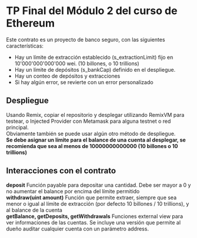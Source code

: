 # TP Final del Módulo 2 del curso de Ethereum

Este contrato es un proyecto de banco seguro, con las siguientes características:
 - Hay un límite de extracción establecido (s_extractionLimit) fijo en 10'000'000'000'000 wei. (10 billones, o 10 trillions)
 - Hay un límite de depósitos (s_bankCap) definido en el despliegue.
 - Hay un conteo de depósitos y extracciones
 - Si hay algún error, se revierte con un error personalizado

## Despliegue

Usando Remix, copiar el repositorio y desplegar utilizando RemixVM para testear, o Injected Provider con Metamask para alguna testnet o red principal.\
Obviamente también se puede usar algún otro método de despliegue.\
**Se debe asignar un límite para el balance de una cuenta al desplegar, se recomienda que sea al menos de 10000000000000 (10 billones o 10 trillions)**

## Interacciones con el contrato

**deposit** Función payable para depositar una cantidad. Debe ser mayor a 0 y no aumentar el balance por encima del límite permitido\
**withdraw(uint amount)** Función que permite extraer, siempre que sea menor o igual al límite de extracción (por defecto 10 billones / 10 trillions), y al balance de la cuenta\
**getBalance, getDeposits, getWithdrawals** Funciones external view para ver informaciones de las cuentas. Se incluye una versión que permite al dueño auditar cualquier cuenta con un parámetro address.